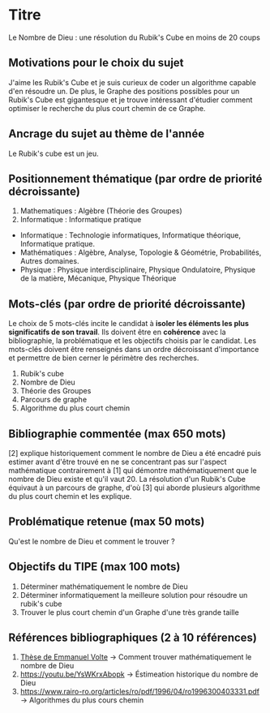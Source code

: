 # Titre
Le Nombre de Dieu : une résolution du Rubik's Cube en moins de 20 coups

## Motivations pour le choix du sujet
J'aime les Rubik's Cube et je suis curieux de coder un algorithme capable d'en résoudre un. De plus, le Graphe des positions possibles pour un Rubik's Cube est gigantesque et je trouve intéressant d'étudier comment optimiser le recherche du plus court chemin de ce Graphe.

## Ancrage du sujet au thème de l'année
Le Rubik's cube est un jeu.

## Positionnement thématique (par ordre de priorité décroissante)

1. Mathematiques : Algèbre (Théorie des Groupes)
2. Informatique : Informatique  pratique

- Informatique : Technologie informatiques, Informatique théorique, Informatique pratique.
- Mathématiques : Algèbre, Analyse, Topologie & Géométrie, Probabilités, Autres domaines.
- Physique : Physique interdisciplinaire, Physique Ondulatoire, Physique de la matière, Mécanique, Physique Théorique


## Mots-clés (par ordre de priorité décroissante)

Le choix de 5 mots-clés incite le candidat à **isoler les éléments les plus significatifs de son travail**. Ils doivent être en **cohérence** avec la bibliographie, la problématique et les objectifs choisis par le candidat. Les mots-clés doivent être renseignés dans un ordre décroissant d'importance et permettre de bien cerner le périmètre des recherches.

1. Rubik's cube
2. Nombre de Dieu
3. Théorie des Groupes
4. Parcours de graphe
5. Algorithme du plus court chemin


## Bibliographie commentée (max 650 mots)
[2] explique historiquement comment le nombre de Dieu a été encadré puis estimer avant d'être trouvé en ne se concentrant pas sur l'aspect mathématique contrairement à [1] qui démontre mathématiquement que le nombre de Dieu existe et qu'il vaut 20.
La résolution d'un Rubik's Cube équivaut à un parcours de graphe, d'où [3] qui aborde plusieurs algorithme du plus court chemin et les explique.


## Problématique retenue (max 50 mots)
Qu'est le nombre de Dieu et comment le trouver ?

## Objectifs du TIPE (max 100 mots)

1. Déterminer mathématiquement le nombre de Dieu
2. Déterminer informatiquement la meilleure solution pour résoudre un rubik's cube
3. Trouver le plus court chemin d'un Graphe d'une très grande taille


## Références bibliographiques (2 à 10 références)

1. [Thèse de Emmanuel Volte](https://tomas.rokicki.com/rubik20.pdf) -> Comment trouver mathématiquement le nombre de Dieu
2. https://youtu.be/YsWKrxAbopk -> Éstimeation historique du nombre de Dieu
3. https://www.rairo-ro.org/articles/ro/pdf/1996/04/ro1996300403331.pdf -> Algorithmes du plus cours chemin

